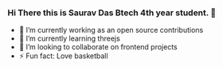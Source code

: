 ### Hi There this is Saurav Das Btech 4th year student. 👋

- 🔭 I’m currently working as an open source contributions
- 🌱 I’m currently learning threejs
- 👯 I’m looking to collaborate on frontend projects
- ⚡ Fun fact: Love basketball

